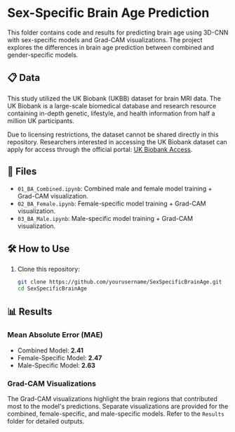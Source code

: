 # Sex-Specific Brain Age Prediction

This folder contains code and results for predicting brain age using 3D-CNN with sex-specific models and Grad-CAM visualizations. The project explores the differences in brain age prediction between combined and gender-specific models.

## 📋 Data

This study utilized the UK Biobank (UKBB) dataset for brain MRI data. The UK Biobank is a large-scale biomedical database and research resource containing in-depth genetic, lifestyle, and health information from half a million UK participants.

Due to licensing restrictions, the dataset cannot be shared directly in this repository. Researchers interested in accessing the UK Biobank dataset can apply for access through the official portal: [UK Biobank Access](https://www.ukbiobank.ac.uk/enable-your-research/apply-for-access).

## 📂 Files
- `01_BA_Combined.ipynb`: Combined male and female model training + Grad-CAM visualization.
- `02_BA_Female.ipynb`: Female-specific model training + Grad-CAM visualization.
- `03_BA_Male.ipynb`: Male-specific model training + Grad-CAM visualization.

## 🛠️ How to Use
1. Clone this repository:
   ```bash
   git clone https://github.com/yourusername/SexSpecificBrainAge.git
   cd SexSpecificBrainAge


## 📊 Results

### Mean Absolute Error (MAE)
- Combined Model: **2.41**
- Female-Specific Model: **2.47**
- Male-Specific Model: **2.63**

### Grad-CAM Visualizations
The Grad-CAM visualizations highlight the brain regions that contributed most to the model's predictions. Separate visualizations are provided for the combined, female-specific, and male-specific models. Refer to the `Results` folder for detailed outputs.

